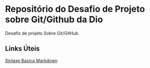 # Repositório do Desafio de Projeto sobre Git/Github da Dio
Desafio de projeto Sobre Git/GitHub


## Links Úteis
[Sintaxe  Basica Markdown](https://www.markdownguide.org/basic-syntax/)
